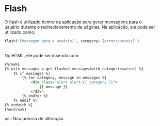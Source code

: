 # Flash
O flash é utilizado dentro da aplicação para gerar mensagens para o usuário durante o redirecionamento de páginas. 
Na aplicação, ele pode ser utilizado como: 
```python
flash('[Mensagem para o usuário]', category='[error/success]')
```
\
No HTML, ele pode ser inserido com:

```html
{%raw%}
{% with messages = get_flashed_messages(with_categories=true) %}
    {% if messages %}
        {% for category, message in messages %}
            <div class="alert alert-{{ category }}">
                {{ message }}
            </div>
        {% endfor %}
    {% endif %}
{% endwith %}
{%endraw%}
```
ps.: Não precisa de alteração.
